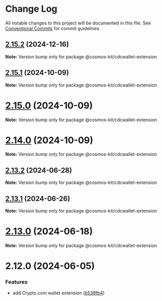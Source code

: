 # Change Log

All notable changes to this project will be documented in this file.
See [Conventional Commits](https://conventionalcommits.org) for commit guidelines.

## [2.15.2](https://github.com/cosmology-tech/cosmos-kit/compare/@cosmos-kit/cdcwallet-extension@2.15.1...@cosmos-kit/cdcwallet-extension@2.15.2) (2024-12-16)

**Note:** Version bump only for package @cosmos-kit/cdcwallet-extension





## [2.15.1](https://github.com/cosmology-tech/cosmos-kit/compare/@cosmos-kit/cdcwallet-extension@2.15.0...@cosmos-kit/cdcwallet-extension@2.15.1) (2024-10-09)

**Note:** Version bump only for package @cosmos-kit/cdcwallet-extension





# [2.15.0](https://github.com/cosmology-tech/cosmos-kit/compare/@cosmos-kit/cdcwallet-extension@2.14.0...@cosmos-kit/cdcwallet-extension@2.15.0) (2024-10-09)

**Note:** Version bump only for package @cosmos-kit/cdcwallet-extension





# [2.14.0](https://github.com/cosmology-tech/cosmos-kit/compare/@cosmos-kit/cdcwallet-extension@2.13.2...@cosmos-kit/cdcwallet-extension@2.14.0) (2024-10-09)

**Note:** Version bump only for package @cosmos-kit/cdcwallet-extension





## [2.13.2](https://github.com/cosmology-tech/cosmos-kit/compare/@cosmos-kit/cdcwallet-extension@2.13.1...@cosmos-kit/cdcwallet-extension@2.13.2) (2024-06-28)

**Note:** Version bump only for package @cosmos-kit/cdcwallet-extension





## [2.13.1](https://github.com/cosmology-tech/cosmos-kit/compare/@cosmos-kit/cdcwallet-extension@2.13.0...@cosmos-kit/cdcwallet-extension@2.13.1) (2024-06-26)

**Note:** Version bump only for package @cosmos-kit/cdcwallet-extension





# [2.13.0](https://github.com/cosmology-tech/cosmos-kit/compare/@cosmos-kit/cdcwallet-extension@2.12.0...@cosmos-kit/cdcwallet-extension@2.13.0) (2024-06-18)

**Note:** Version bump only for package @cosmos-kit/cdcwallet-extension





# 2.12.0 (2024-06-05)


### Features

* add Crypto.com wallet extension ([b539fb4](https://github.com/cosmology-tech/cosmos-kit/commit/b539fb4e7939b60918b916e0b270f91f2c17d4f0))
